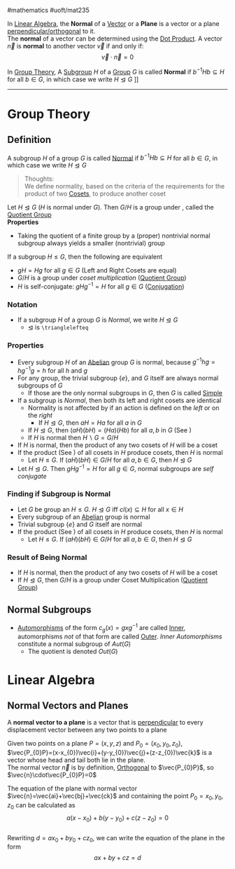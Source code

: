#mathematics #uoft/mat235 

In [Linear Algebra](Linear%20Algebra), the **Normal** of a [Vector](../MAT223%20Notes/Vector.md) or a **Plane** is a vector or a plane [perpendicular/orthogonal](../MAT223%20Notes/Orthogonal.md) to it.  
The **normal** of a vector can be determined using the [Dot Product](../MAT223%20Notes/Dot%20Product.md). A vector $\vec{n}$ is **normal** to another vector $\vec{v}$ if and only if: $$\vec{v}\cdot\vec{n}=0$$

In [Group Theory](Group%20Theory), A [Subgroup](../MAT301%20Notes/Subgroup.md) $H$ of a [Group](../MAT301%20Notes/Group.md) $G$ is called **Normal** if $b^{-1}Hb\subseteq H$ for all $b\in G$, in which case we write $H\trianglelefteq G$ ]]

---

# Group Theory
## Definition
A subgroup $H$ of a group $G$ is called [Normal](.md) if $b^{-1}Hb\subseteq H$ for all $b\in G$, in which case we write $H\trianglelefteq G$ 

> Thoughts:  
> 	We define normality, based on the criteria of the requirements for the product of two [Cosets](../MAT301%20Notes/Coset.md), to produce another coset

Let $H\trianglelefteq G$ ($H$ is normal under $G$). Then $G/H$ is a group under [](../MAT301%20Notes/Coset.md#^69cd89|Coset%20Multiplication), called the [Quotient Group](../MAT301%20Notes/Quotient%20Group.md)  
**Properties**
- Taking the quotient of a finite group by a (proper) nontrivial normal subgroup always yields a smaller (nontrivial) group

If a subgroup $H\leq G$, then the following are equivalent
- $gH = Hg$ for all $g\in G$ (Left and Right Cosets are equal)
- $G/H$ is a group under *coset multiplication* ([Quotient Group](../MAT301%20Notes/Quotient%20Group.md))
- $H$ is self-conjugate: $gHg^{-1}=H$ for all $g\in G$ ([Conjugation](../MAT301%20Notes/Conjugation.md))
### Notation
- If a subgroup $H$ of a group $G$ is *Normal*, we write $H\trianglelefteq G$
	- $\trianglelefteq$ is `\trianglelefteq`
### Properties
- Every subgroup $H$ of an [Abelian](../MAT301%20Notes/Abelian.md) group $G$ is normal, because $g^{-1}hg=hg^{-1}g=h$ for all $h$ and $g$
- For any group, the trivial subgroup $\{e\}$, and $G$ itself are always normal subgroups of $G$
	- If those are the only normal subgroups in $G$, then $G$ is called [Simple](../MAT301%20Notes/Simple.md)
- If a subgroup is *Normal*, then both its left and right cosets are identical
	- Normality is not affected by if an action is defined on the *left* or on the *right*
		- If $H\trianglelefteq G$, then $aH=Ha$ for all $a$ in $G$
	- If $H\trianglelefteq G$, then $(aH)(bH)=(Ha)(Hb)$ for all $a,b$ in $G$ (See [](../MAT301%20Notes/Coset.md#^69cd89|Coset%20Multiplication))
	- If $H$ is normal then $H\backslash G=G/H$
- If $H$ is normal, then the product of any two cosets of $H$ will be a coset
- If the product (See [](../MAT301%20Notes/Coset.md#^69cd89|Coset%20Multiplication)) of all cosets in $H$ produce cosets, then $H$ is normal
	- Let $H\leq G$. If $(aH)(bH)\in G/H$ for all $a,b\in G$, then $H\trianglelefteq G$
- Let $H\trianglelefteq G$. Then $gHg^{-1}=H$ for all $g\in G$, normal subgroups are  *self conjugate*

### Finding if Subgroup is Normal
- Let $G$ be group an $H\leq G$. $H\trianglelefteq G$ iff $cl(x)\subseteq H$ for all  $x\in H$
- Every subgroup of an [Abelian](../MAT301%20Notes/Abelian.md) group is normal
- Trivial subgroup $\{e\}$ and $G$ itself are normal
- If the product (See [](../MAT301%20Notes/Coset.md#^69cd89|Coset%20Multiplication)) of all cosets in $H$ produce cosets, then $H$ is normal
	- Let $H\leq G$. If $(aH)(bH)\in G/H$ for all $a,b\in G$, then $H\trianglelefteq G$

### Result of Being Normal
- If $H$ is normal, then the product of any two cosets of $H$ will be a coset
- If $H\trianglelefteq G$, then $G/H$ is a group under Coset Multiplication ([Quotient Group](../MAT301%20Notes/Quotient%20Group.md)) 
## Normal Subgroups
- [Automorphisms](../MAT301%20Notes/Automorphism.md) of the form $c_{g}(x)=gxg^{-1}$ are called [Inner](Inner), automorphisms *not* of that form are called [Outer](Outer). *Inner Automorphisms* constitute a normal subgroup of $Aut(G)$
	- The quotient is denoted $Out(G)$
# Linear Algebra
## Normal Vectors and Planes
A **normal vector to a plane** is a vector that is [perpendicular](../MAT223%20Notes/Orthogonal.md) to every displacement vector between any two points to a plane

Given two points on a plane $P=(x,y,z)$ and $P_{0}=(x_{0},y_{0},z_{0})$, $\vec{P_{0}P}=(x-x_{0})\vec{i}+(y-y_{0})\vec{j}+(z-z_{0})\vec{k}$  is a vector whose head and tail both lie in the plane.  
The normal vector $\vec{n}$ is by definition, [Orthogonal](../MAT223%20Notes/Orthogonal.md) to $\vec{P_{0}P}$, so $\vec{n}\cdot\vec{P_{0}P}=0$ 

The equation of the plane with normal vector $\vec{n}=\vec{ai}+\vec{bj}+\vec{ck}$ and containing the point $P_{0}={x_{0},y_{0},z_{0}}$ can be calculated as $$a(x-x_0)+b(y-y_0)+c(z-z_0)=0$$  
Rewriting $d=ax_0+by_0+cz_0$, we can write the equation of the plane in the form $$ax+by+cz=d$$